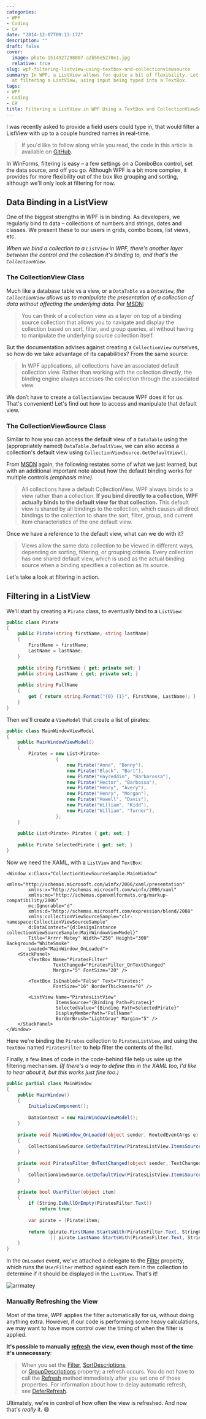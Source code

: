 ```yaml
---
categories:
- WPF
- Coding
- C#
date: "2014-12-07T09:13:17Z"
description: ""
draft: false
cover:
  image: photo-1514927298007-a2b56e5270e1.jpg
  relative: true
slug: wpf-filtering-listview-using-textbox-and-collectionviewsource
summary: In WPF, a ListView allows for quite a bit of flexibility. Let's take a look
  at filtering a ListView, using input being typed into a TextBox.
tags:
- WPF
- Coding
- C#
title: Filtering a ListView in WPF Using a TextBox and CollectionViewSource
---
```

I was recently asked to provide a field users could type in, that would filter a ListView with up to a couple hundred names in real-time.

> If you'd like to follow along while you read, the code in this article is available on <a href="https://github.com/grantwinney/BlogCodeSamples/tree/master/Frameworks/WPF/CollectionViewSourceSample">GitHub</a>.

In WinForms, filtering is easy – a few settings on a ComboBox control, set the data source, and off you go. Although WPF is a bit more complex, it provides for more flexibility out of the box like grouping and sorting, although we'll only look at filtering for now.

## Data Binding in a ListView

One of the biggest strengths in WPF is in binding. As developers, we regularly bind to data – collections of numbers and strings, dates and classes. We present these to our users in grids, combo boxes, list views, etc.

*When we bind a collection to a `ListView` in WPF, there's another layer between the control and the collection it's binding to, and that's the `CollectionView`.*

### The CollectionView Class

Much like a database table vs a view, or a `DataTable` vs a `DataView`, *the `CollectionView` allows us to manipulate the _presentation_ of a collection of data without affecting the underlying data.* Per [MSDN](http://msdn.microsoft.com/en-us/library/system.windows.data.collectionview\(v=vs.110\).aspx):

> You can think of a collection view as a layer on top of a binding source collection that allows you to navigate and display the collection based on sort, filter, and group queries, all without having to manipulate the underlying source collection itself.

But the documentation advises against creating a `CollectionView` ourselves, so how do we take advantage of its capabilities? From the same source:

> In WPF applications, all collections have an associated default collection view. Rather than working with the collection directly, the binding engine always accesses the collection through the associated view.

We don’t have to create a `CollectionView` because WPF does it for us. That's convenient! Let's find out how to access and manipulate that default view.

### The CollectionViewSource Class

Similar to how you can access the default view of a `DataTable` using the (appropriately named) `DataTable.DefaultView`, we can also access a collection's default view using `CollectionViewSource.GetDefaultView()`.

From [MSDN](http://msdn.microsoft.com/en-us/library/system.windows.data.collectionviewsource.getdefaultview\(v=vs.110\).aspx) again, the following restates some of what we just learned, but with an additional important note about how the default binding works for multiple controls _(emphasis mine)_.

> All collections have a default CollectionView. WPF always binds to a view rather than a collection. **If you bind directly to a collection, WPF actually binds to the default view for that collection.** This default view is shared by all bindings to the collection, which causes all direct bindings to the collection to share the sort, filter, group, and current item characteristics of the one default view.

Once we have a reference to the default view, what can we do with it?

> Views allow the same data collection to be viewed in different ways, depending on sorting, filtering, or grouping criteria. Every collection has one shared default view, which is used as the actual binding source when a binding specifies a collection as its source.

Let's take a look at filtering in action.

## Filtering in a ListView

We'll start by creating a `Pirate` class, to eventually bind to a `ListView`:

```csharp
public class Pirate
{
    public Pirate(string firstName, string lastName)
    {
        FirstName = firstName;
        LastName = lastName;
    }
 
    public string FirstName { get; private set; }
    public string LastName { get; private set; }
 
    public string FullName
    {
        get { return string.Format("{0} {1}", FirstName, LastName); }
    }
}
```

Then we'll create a `ViewModel` that create a list of pirates:

```csharp
public class MainWindowViewModel
{
    public MainWindowViewModel()
    {
        Pirates = new List<Pirate>
                  {
                      new Pirate("Anne", "Bonny"),
                      new Pirate("Black", "Bart"),
                      new Pirate("Hayreddin", "Barbarossa"),
                      new Pirate("Hector", "Barbossa"),
                      new Pirate("Henry", "Avery"),
                      new Pirate("Henry", "Morgan"),
                      new Pirate("Howell", "Davis"),
                      new Pirate("William", "Kidd"),
                      new Pirate("William", "Turner"),
                  };
    }
 
    public List<Pirate> Pirates { get; set; }
 
    public Pirate SelectedPirate { get; set; }
}
```

Now we need the XAML, with a `ListView` and `TextBox`:

```xaml
<Window x:Class="CollectionViewSourceSample.MainWindow"
        xmlns="http://schemas.microsoft.com/winfx/2006/xaml/presentation"
        xmlns:x="http://schemas.microsoft.com/winfx/2006/xaml"
        xmlns:mc="http://schemas.openxmlformats.org/markup-compatibility/2006"
        mc:Ignorable="d"
        xmlns:d="http://schemas.microsoft.com/expression/blend/2008"
        xmlns:collectionViewSourceSample="clr-namespace:CollectionViewSourceSample"
        d:DataContext="{d:DesignInstance collectionViewSourceSample:MainWindowViewModel}"
        Title="Arrrr Matey" Width="250" Height="300" Background="WhiteSmoke"
        Loaded="MainWindow_OnLoaded">
    <StackPanel>
        <TextBox Name="PiratesFilter"
                 TextChanged="PiratesFilter_OnTextChanged"
                 Margin="5" FontSize="20" />
 
        <TextBox IsEnabled="False" Text="Pirates:"
                 FontSize="16" BorderThickness="0" />
 
        <ListView Name="PiratesListView"
                  ItemsSource="{Binding Path=Pirates}"
                  SelectedValue="{Binding Path=SelectedPirate}"
                  DisplayMemberPath="FullName"
                  BorderBrush="LightGray" Margin="5" />
    </StackPanel>
</Window>
```

Here we're binding the `Pirates` collection to `PiratesListView`, and using the `TextBox` named `PiratesFilter` to help filter the contents of the list.

Finally, a few lines of code in the code-behind file help us wire up the filtering mechanism. _(If there's a way to define this in the XAML too, I'd like to hear about it, but this works just fine too.)_

```csharp
public partial class MainWindow
{
    public MainWindow()
    {
        InitializeComponent();
 
        DataContext = new MainWindowViewModel();
    }
 
    private void MainWindow_OnLoaded(object sender, RoutedEventArgs e)
    {
        CollectionViewSource.GetDefaultView(PiratesListView.ItemsSource).Filter = UserFilter;
    }
 
    private void PiratesFilter_OnTextChanged(object sender, TextChangedEventArgs e)
    {
        CollectionViewSource.GetDefaultView(PiratesListView.ItemsSource).Refresh();
    }
 
    private bool UserFilter(object item)
    {
        if (String.IsNullOrEmpty(PiratesFilter.Text))
            return true;
 
        var pirate = (Pirate)item;
 
        return (pirate.FirstName.StartsWith(PiratesFilter.Text, StringComparison.OrdinalIgnoreCase)
                || pirate.LastName.StartsWith(PiratesFilter.Text, StringComparison.OrdinalIgnoreCase));
    }
}
```

In the `OnLoaded` event, we've attached a delegate to the [Filter](http://msdn.microsoft.com/en-us/library/system.windows.data.collectionview.filter\(v=vs.110\).aspx) property, which runs the `UserFilter` method against each item in the collection to determine if it should be displayed in the `ListView`. That's it!

![arrmatey](https://grantwinney.com/content/images/2014/12/arrmatey1.gif)

### Manually Refreshing the View

Most of the time, WPF applies the filter automatically for us, without doing anything extra. However, if our code is performing some heavy calculations, we may want to have more control over the timing of when the filter is applied.

**It's possible to manually** [**refresh**](http://msdn.microsoft.com/en-us/library/system.windows.data.collectionview.refresh\(v=vs.110\).aspx) **the view, even though most of the time it's unnecessary**:

> When you set the [Filter](https://learn.microsoft.com/en-us/dotnet/api/system.windows.data.collectionview.filter?view=windowsdesktop-8.0), [SortDescriptions](https://learn.microsoft.com/en-us/dotnet/api/system.windows.data.collectionview.sortdescriptions?view=windowsdesktop-8.0), or [GroupDescriptions](https://learn.microsoft.com/en-us/dotnet/api/system.windows.data.collectionview.groupdescriptions?view=windowsdesktop-8.0) property; a refresh occurs. You do not have to call the [Refresh](https://learn.microsoft.com/en-us/dotnet/api/system.windows.data.collectionview.refresh?view=windowsdesktop-8.0) method immediately after you set one of those properties. For information about how to delay automatic refresh, see [DeferRefresh](https://learn.microsoft.com/en-us/dotnet/api/system.windows.data.collectionview.deferrefresh?view=windowsdesktop-8.0).

Ultimately, we're in control of how often the view is refreshed. And now that's _really_ it. 😄
